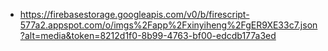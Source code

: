 - https://firebasestorage.googleapis.com/v0/b/firescript-577a2.appspot.com/o/imgs%2Fapp%2Fxinyiheng%2FgER9XE33c7.json?alt=media&token=8212d1f0-8b99-4763-bf00-edcdb177a3ed
